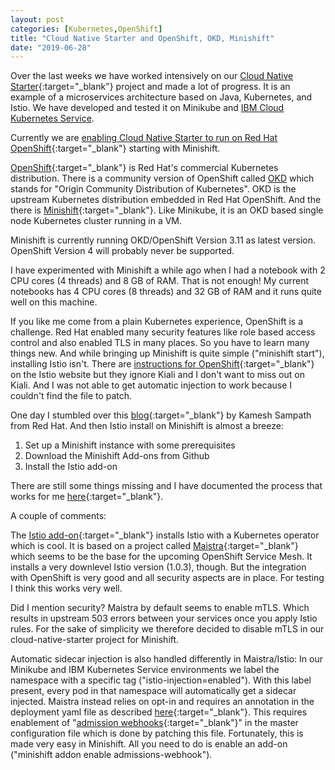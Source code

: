 ```yaml
---
layout: post
categories: [Kubernetes,OpenShift]
title: "Cloud Native Starter and OpenShift, OKD, Minishift"
date: "2019-06-28"
---
```


Over the last weeks we have worked intensively on our [Cloud Native Starter](https://github.com/IBM/cloud-native-starter){:target="_blank"} project and made a lot of progress. It is an example of a microservices architecture based on Java, Kubernetes, and Istio. We have developed and tested it on Minikube and [IBM Cloud Kubernetes Service](https://cloud.ibm.com/docs/containers).

Currently we are [enabling Cloud Native Starter to run on Red Hat OpenShift](https://github.com/IBM/cloud-native-starter/blob/master/documentation/SetupMinishift.md){:target="_blank"} starting with Minishift.

[OpenShift](https://www.openshift.com/){:target="_blank"} is Red Hat's commercial Kubernetes distribution. There is a community version of OpenShift called [OKD](https://www.okd.io/) which stands for "Origin Community Distribution of Kubernetes". OKD is the upstream Kubernetes distribution embedded in Red Hat OpenShift. And the there is [Minishift](https://docs.okd.io/latest/minishift/index.html){:target="_blank"}. Like Minikube, it is an OKD based single node Kubernetes cluster running in a VM.

Minishift is currently running OKD/OpenShift Version 3.11 as latest version. OpenShift Version 4 will probably never be supported.

I have experimented with Minishift a while ago when I had a notebook with 2 CPU cores (4 threads) and 8 GB of RAM. That is not enough! My current notebooks has 4 CPU cores (8 threads) and 32 GB of RAM and it runs quite well on this machine.

If you like me come from a plain Kubernetes experience, OpenShift is a challenge. Red Hat enabled many security features like role based access control and also enabled TLS in many places. So you have to learn many things new. And while bringing up Minishift is quite simple ("minishift start"), installing Istio isn't. There are [instructions for OpenShift](https://istio.io/docs/setup/kubernetes/platform-setup/openshift/){:target="_blank"} on the Istio website but they ignore Kiali and I don't want to miss out on Kiali. And I was not able to get automatic injection to work because I couldn't find the file to patch.

One day I stumbled over this [blog](https://medium.com/@kamesh_sampath/3-steps-to-your-istio-installation-on-openshift-58e3617828b0){:target="_blank"} by Kamesh Sampath from Red Hat. And then Istio install on Minishift is almost a breeze:  
1. Set up a Minishift instance with some prerequisites  
2. Download the Minishift Add-ons from Github  
3. Install the Istio add-on

There are still some things missing and I have documented the process that works for me [here](https://github.com/IBM/cloud-native-starter/blob/master/documentation/SetupMinishift.md){:target="_blank"}.

A couple of comments:

The [Istio add-on](https://github.com/minishift/minishift-addons/tree/master/add-ons/istio){:target="_blank"} installs Istio with a Kubernetes operator which is cool. It is based on a project called [Maistra](https://maistra.io/){:target="_blank"} which seems to be the base for the upcoming OpenShift Service Mesh. It installs a very downlevel Istio version (1.0.3), though. But the integration with OpenShift is very good and all security aspects are in place. For testing I think this works very well.

Did I mention security? Maistra by default seems to enable mTLS. Which results in upstream 503 errors between your services once you apply Istio rules. For the sake of simplicity we therefore decided to disable mTLS in our cloud-native-starter project for Minishift.

Automatic sidecar injection is also handled differently in Maistra/Istio: In our Minikube and IBM Kubernetes Service environments we label the namespace with a specific tag ("istio-injection=enabled"). With this label present, every pod in that namespace will automatically get a sidecar injected. Maistra instead relies on opt-in and requires an annotation in the deployment yaml file as described [here](https://maistra.io/docs/getting_started/automatic-injection/){:target="_blank"}. This requires enablement of "[admission webhooks](https://istio.io/docs/setup/kubernetes/platform-setup/openshift/#automatic-injection){:target="_blank"}" in the master configuration file which is done by patching this file. Fortunately, this is made very easy in Minishift. All you need to do is enable an add-on ("minishift addon enable admissions-webhook").

